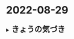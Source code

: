 # 2022-08-29
<details>
<summary><h2 style="display:inline">きょうの気づき</h2></summary>
 <ol>
  <li>info@company.comメルアドの功罪</li>
 </ol>
 ここ数日小規模経営者から直接いろいろお話を伺う機会があった。
 <ul>
  <li>会社HP（ホームページ）からの迷惑メールが多く困っている（２/３社）</li>
  <li>HPにお金を掛けたくない。本音としてこれ以上受注拡大があっても人手不足で対応困難（２/３社）</li>
 </ul>
 そこから浮かんできたニーズとして
 <ul>
  <li>メルアドトの一般形「info@company.com」を通常業務にまで使うのはやめよう。（広告メール対策）</li>
  <li>メルアドの管理方法の改善につながる知識の普及</li>
  <li>会社ホームページの役割の見直し。狙いの明確化</li>
</details>
 
<!--

<img src="../../images/space.png" width="100%" height="150px"/>

<details>
<summary><h2 style="display:inline">テンプレ</h2></summary>
 <h3>タイトル</h3>
 <ol>
  <li>番号付きリスト</li>
  <li></li>
 </ol>
 <ul>
  <li>記号付きリスト</li>
  <li></li>
 </ul>
</details>

-->


